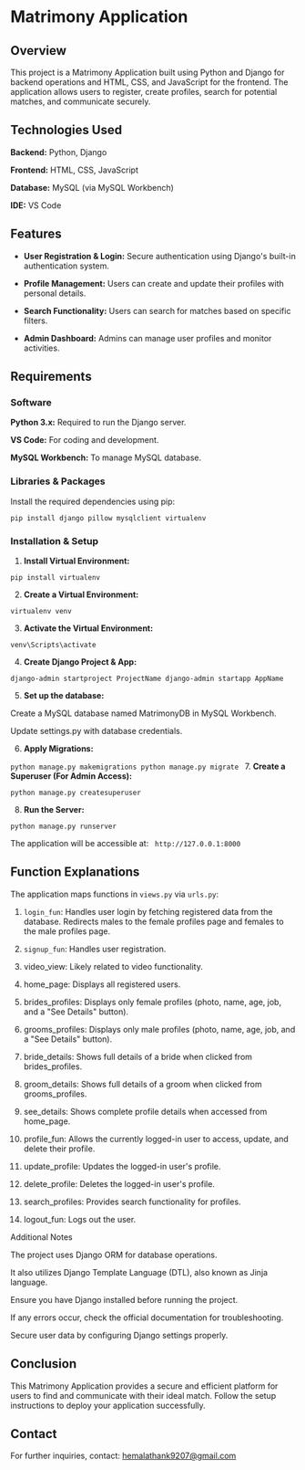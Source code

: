 # Matrimony Application

## Overview

This project is a Matrimony Application built using Python and Django for backend operations and HTML, CSS, and JavaScript for the frontend. The application allows users to register, create profiles, search for potential matches, and communicate securely.

## Technologies Used

__Backend:__ Python, Django

__Frontend:__ HTML, CSS, JavaScript

__Database:__ MySQL (via MySQL Workbench)

__IDE:__ VS Code

## Features

* **User Registration & Login:** Secure authentication using Django's built-in authentication system.

* **Profile Management:** Users can create and update their profiles with personal details.

* **Search Functionality:** Users can search for matches based on specific filters.

* **Admin Dashboard:** Admins can manage user profiles and monitor activities.

## Requirements

### Software

**Python 3.x:** Required to run the Django server.

**VS Code:** For coding and development.

**MySQL Workbench:** To manage MySQL database.

### Libraries & Packages

Install the required dependencies using pip:

`pip install django pillow mysqlclient virtualenv`

### Installation & Setup

1. **Install Virtual Environment:**

`pip install virtualenv`

2. **Create a Virtual Environment:**

`virtualenv venv`

3. **Activate the Virtual Environment:**

`venv\Scripts\activate`

4. **Create Django Project & App:**

`django-admin startproject ProjectName
django-admin startapp AppName`

5. **Set up the database:**

Create a MySQL database named MatrimonyDB in MySQL Workbench.

Update settings.py with database credentials.

6. **Apply Migrations:**

`python manage.py makemigrations
python manage.py migrate
`
7. **Create a Superuser (For Admin Access):**

`python manage.py createsuperuser`

8. **Run the Server:**

`python manage.py runserver`

The application will be accessible at: ` http://127.0.0.1:8000`

## Function Explanations

The application maps functions in `views.py` via `urls.py`:

1. `login_fun`: Handles user login by fetching registered data from the database. Redirects males to the female profiles page and females to the male profiles page.

2. `signup_fun`: Handles user registration.

3. video_view: Likely related to video functionality.

4. home_page: Displays all registered users.

5. brides_profiles: Displays only female profiles (photo, name, age, job, and a "See Details" button).

6. grooms_profiles: Displays only male profiles (photo, name, age, job, and a "See Details" button).

7. bride_details: Shows full details of a bride when clicked from brides_profiles.

8. groom_details: Shows full details of a groom when clicked from grooms_profiles.

9. see_details: Shows complete profile details when accessed from home_page.

10. profile_fun: Allows the currently logged-in user to access, update, and delete their profile.

11. update_profile: Updates the logged-in user's profile.

12. delete_profile: Deletes the logged-in user's profile.

13. search_profiles: Provides search functionality for profiles.

14. logout_fun: Logs out the user.

Additional Notes

The project uses Django ORM for database operations.

It also utilizes Django Template Language (DTL), also known as Jinja language.

Ensure you have Django installed before running the project.

If any errors occur, check the official documentation for troubleshooting.

Secure user data by configuring Django settings properly.

## Conclusion

This Matrimony Application provides a secure and efficient platform for users to find and communicate with their ideal match. Follow the setup instructions to deploy your application successfully.

## Contact

For further inquiries, contact: hemalathank9207@gmail.com


